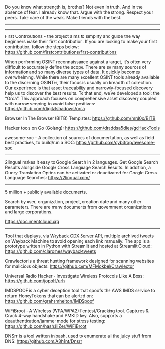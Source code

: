 Do you know what strength is, brother? Not even in truth. And in the absence of fear. I already know that. Argue with the strong. Respect your peers. Take care of the weak. Make friends with the best.

----



----

First Contributions - the project aims to simplify and guide the way beginners make their first contribution. If you are looking to make your first contribution, follow the steps below: https://github.com/firstcontributions/first-contributions

When performing OSINT reconnaissance against a target, it’s often very difficult to accurately define the scope. There are so many sources of information and so many diverse types of data. It quickly becomes overwhelming. While there are many excellent OSINT tools already available to the discerning OSINTer, their focus is usually on breadth of collection. Our experience is that asset traceability and narrowly-focused discovery help us to discover the best results. To that end, we’ve developed a tool: the “Orca”. This approach focuses on comprehensive asset discovery coupled with narrow scoping to avoid false positives: https://github.com/digitalshadows/orca

Browser In The Browser (BITB) Templates: https://github.com/mrd0x/BITB

Hacker tools on Go (Golang): https://github.com/dreddsa5dies/goHackTools

awesome-soc - A collection of sources of documentation, as well as field best practices, to build/run a SOC: https://github.com/cyb3rxp/awesome-soc

----

2lingual makes it easy to Google Search in 2 languages. Get Google Search Results alongside Google Cross Language Search Results. In addition, a Query Translation Option can be activated or deactivated for Google Cross Language Searches: https://2lingual.com/

----

5 million + publicly available documents. 

Search by user, organization, project, creation date and many other parameters. There are many documents from government organizations and large corporations.

https://documentcloud.org

----

Tool that displays, via [Wayback CDX Server API](https://github.com/internetarchive/wayback/tree/master/wayback-cdx-server), multiple archived tweets on Wayback Machine to avoid opening each link manually. The app is a prototype written in Python with Streamlit and hosted at Streamlit Cloud: https://github.com/claromes/waybacktweets

Crawlector is a threat hunting framework designed for scanning websites for malicious objects: https://github.com/MFMokbel/Crawlector

Universal Radio Hacker - Investigate Wireless Protocols Like A Boss: https://github.com/jopohl/urh

IMDSPOOF is a cyber deception tool that spoofs the AWS IMDS service to return HoneyTokens that can be alerted on: https://github.com/grahamhelton/IMDSpoof

WiFiBroot - A Wireless (WPA/WPA2) Pentest/Cracking tool. Captures & Crack 4-way handshake and PMKID key. Also, supports a deauthentication/jammer mode for stress testing: https://github.com/hash3liZer/WiFiBroot

DNSrr is a tool written in bash, used to enumerate all the juicy stuff from DNS: https://github.com/A3h1nt/Dnsrr

